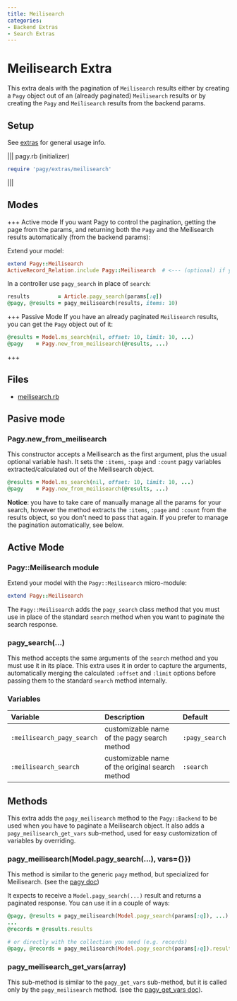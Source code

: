 ```yaml
---
title: Meilisearch
categories:
- Backend Extras
- Search Extras
---
```

# Meilisearch Extra

This extra deals with the pagination of `Meilisearch` results either by creating a `Pagy` object out of an (already paginated) `Meilisearch` results or by creating the `Pagy` and `Meilisearch` results from the backend params.

## Setup

See [extras](/docs/extras.md) for general usage info.

||| pagy.rb (initializer)
```ruby
require 'pagy/extras/meilisearch'
```
|||

## Modes

+++ Active mode
If you want Pagy to control the pagination, getting the page from the params, and returning both the `Pagy` and the Meilisearch results automatically (from the backend params):

Extend your model:

```ruby
extend Pagy::Meilisearch
ActiveRecord_Relation.include Pagy::Meilisearch  # <--- (optional) if you use `includes` makes it work as expected
```

In a controller use `pagy_search` in place of `search`:

```ruby
results         = Article.pagy_search(params[:q])
@pagy, @results = pagy_meilisearch(results, items: 10)
```
+++ Passive Mode
If you have an already paginated `Meilisearch` results, you can get the `Pagy` object out of it:

```ruby
@results = Model.ms_search(nil, offset: 10, limit: 10, ...)
@pagy    = Pagy.new_from_meilisearch(@results, ...)
```
+++

## Files

- [meilisearch.rb](https://github.com/ddnexus/pagy/blob/master/lib/pagy/extras/meilisearch.rb)

## Pasive mode

### Pagy.new_from_meilisearch

This constructor accepts a Meilisearch as the first argument, plus the usual optional variable hash. It sets the `:items`, `:page` and `:count` pagy variables extracted/calculated out of the Meilisearch object.

```ruby
@results = Model.ms_search(nil, offset: 10, limit: 10, ...)
@pagy    = Pagy.new_from_meilisearch(@results, ...)
```

**Notice**: you have to take care of manually manage all the params for your search, however the method extracts the `:items`, `:page` and `:count` from the results object, so you don't need to pass that again. If you prefer to manage the pagination automatically, see below.

## Active Mode

### Pagy::Meilisearch module

Extend your model with the `Pagy::Meilisearch` micro-module:

```ruby
extend Pagy::Meilisearch
```

The `Pagy::Meilisearch` adds the `pagy_search` class method that you must use in place of the standard `search` method when you want to paginate the search response.

### pagy_search(...)

This method accepts the same arguments of the `search` method and you must use it in its place. This extra uses it in order to capture the arguments, automatically merging the calculated `:offset` and `:limit` options before passing them to the standard `search` method internally.

### Variables

| Variable                   | Description                                     | Default        |
|:---------------------------|:------------------------------------------------|:---------------|
| `:meilisearch_pagy_search` | customizable name of the pagy search method     | `:pagy_search` | 
| `:meilisearch_search`      | customizable name of the original search method | `:search`      | 

## Methods

This extra adds the `pagy_meilisearch` method to the `Pagy::Backend` to be used when you have to paginate a Meilisearch object. It also adds a `pagy_meilisearch_get_vars` sub-method, used for easy customization of variables by overriding.

### pagy_meilisearch(Model.pagy_search(...), vars={}})

This method is similar to the generic `pagy` method, but specialized for Meilisearch. (see the [pagy doc](/docs/api/backend.md#pagycollection-varsnil))

It expects to receive a `Model.pagy_search(...)` result and returns a paginated response. You can use it in a couple of ways:

```ruby
@pagy, @results = pagy_meilisearch(Model.pagy_search(params[:q]), ...)
...
@records = @results.results

# or directly with the collection you need (e.g. records)
@pagy, @records = pagy_meilisearch(Model.pagy_search(params[:q]).results, ...)
```

### pagy_meilisearch_get_vars(array)

This sub-method is similar to the `pagy_get_vars` sub-method, but it is called only by the `pagy_meilisearch` method. (see the [pagy_get_vars doc](/docs/api/backend.md#pagy_get_varscollection-vars)).
